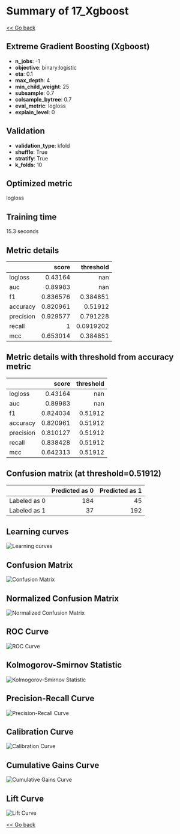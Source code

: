 # Summary of 17_Xgboost

[<< Go back](../README.md)


## Extreme Gradient Boosting (Xgboost)
- **n_jobs**: -1
- **objective**: binary:logistic
- **eta**: 0.1
- **max_depth**: 4
- **min_child_weight**: 25
- **subsample**: 0.7
- **colsample_bytree**: 0.7
- **eval_metric**: logloss
- **explain_level**: 0

## Validation
 - **validation_type**: kfold
 - **shuffle**: True
 - **stratify**: True
 - **k_folds**: 10

## Optimized metric
logloss

## Training time

15.3 seconds

## Metric details
|           |    score |   threshold |
|:----------|---------:|------------:|
| logloss   | 0.43164  | nan         |
| auc       | 0.89983  | nan         |
| f1        | 0.836576 |   0.384851  |
| accuracy  | 0.820961 |   0.51912   |
| precision | 0.929577 |   0.791228  |
| recall    | 1        |   0.0919202 |
| mcc       | 0.653014 |   0.384851  |


## Metric details with threshold from accuracy metric
|           |    score |   threshold |
|:----------|---------:|------------:|
| logloss   | 0.43164  |   nan       |
| auc       | 0.89983  |   nan       |
| f1        | 0.824034 |     0.51912 |
| accuracy  | 0.820961 |     0.51912 |
| precision | 0.810127 |     0.51912 |
| recall    | 0.838428 |     0.51912 |
| mcc       | 0.642313 |     0.51912 |


## Confusion matrix (at threshold=0.51912)
|              |   Predicted as 0 |   Predicted as 1 |
|:-------------|-----------------:|-----------------:|
| Labeled as 0 |              184 |               45 |
| Labeled as 1 |               37 |              192 |

## Learning curves
![Learning curves](learning_curves.png)
## Confusion Matrix

![Confusion Matrix](confusion_matrix.png)


## Normalized Confusion Matrix

![Normalized Confusion Matrix](confusion_matrix_normalized.png)


## ROC Curve

![ROC Curve](roc_curve.png)


## Kolmogorov-Smirnov Statistic

![Kolmogorov-Smirnov Statistic](ks_statistic.png)


## Precision-Recall Curve

![Precision-Recall Curve](precision_recall_curve.png)


## Calibration Curve

![Calibration Curve](calibration_curve_curve.png)


## Cumulative Gains Curve

![Cumulative Gains Curve](cumulative_gains_curve.png)


## Lift Curve

![Lift Curve](lift_curve.png)



[<< Go back](../README.md)
